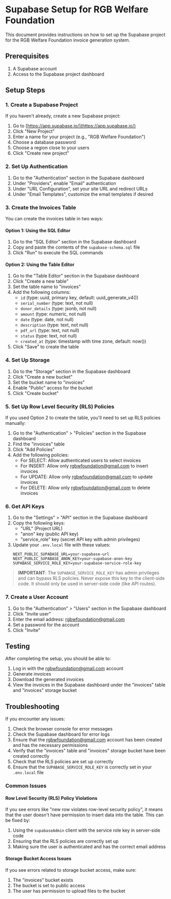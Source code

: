 # Supabase Setup for RGB Welfare Foundation

This document provides instructions on how to set up the Supabase project for the RGB Welfare Foundation invoice generation system.

## Prerequisites

1. A Supabase account
2. Access to the Supabase project dashboard

## Setup Steps

### 1. Create a Supabase Project

If you haven't already, create a new Supabase project:

1. Go to [https://app.supabase.io/](https://app.supabase.io/)
2. Click "New Project"
3. Enter a name for your project (e.g., "RGB Welfare Foundation")
4. Choose a database password
5. Choose a region close to your users
6. Click "Create new project"

### 2. Set Up Authentication

1. Go to the "Authentication" section in the Supabase dashboard
2. Under "Providers", enable "Email" authentication
3. Under "URL Configuration", set your site URL and redirect URLs
4. Under "Email Templates", customize the email templates if desired

### 3. Create the Invoices Table

You can create the invoices table in two ways:

#### Option 1: Using the SQL Editor

1. Go to the "SQL Editor" section in the Supabase dashboard
2. Copy and paste the contents of the `supabase-schema.sql` file
3. Click "Run" to execute the SQL commands

#### Option 2: Using the Table Editor

1. Go to the "Table Editor" section in the Supabase dashboard
2. Click "Create a new table"
3. Set the table name to "invoices"
4. Add the following columns:
   - `id` (type: uuid, primary key, default: uuid_generate_v4())
   - `serial_number` (type: text, not null)
   - `donor_details` (type: jsonb, not null)
   - `amount` (type: numeric, not null)
   - `date` (type: date, not null)
   - `description` (type: text, not null)
   - `pdf_url` (type: text, not null)
   - `status` (type: text, not null)
   - `created_at` (type: timestamp with time zone, default: now())
5. Click "Save" to create the table

### 4. Set Up Storage

1. Go to the "Storage" section in the Supabase dashboard
2. Click "Create a new bucket"
3. Set the bucket name to "invoices"
4. Enable "Public" access for the bucket
5. Click "Create bucket"

### 5. Set Up Row Level Security (RLS) Policies

If you used Option 2 to create the table, you'll need to set up RLS policies manually:

1. Go to the "Authentication" > "Policies" section in the Supabase dashboard
2. Find the "invoices" table
3. Click "Add Policies"
4. Add the following policies:
   - For SELECT: Allow authenticated users to select invoices
   - For INSERT: Allow only rgbwfoundation@gmail.com to insert invoices
   - For UPDATE: Allow only rgbwfoundation@gmail.com to update invoices
   - For DELETE: Allow only rgbwfoundation@gmail.com to delete invoices

### 6. Get API Keys

1. Go to the "Settings" > "API" section in the Supabase dashboard
2. Copy the following keys:
   - "URL" (Project URL)
   - "anon" key (public API key)
   - "service_role" key (secret API key with admin privileges)
3. Update your `.env.local` file with these values:
   ```
   NEXT_PUBLIC_SUPABASE_URL=your-supabase-url
   NEXT_PUBLIC_SUPABASE_ANON_KEY=your-supabase-anon-key
   SUPABASE_SERVICE_ROLE_KEY=your-supabase-service-role-key
   ```

> **IMPORTANT**: The `SUPABASE_SERVICE_ROLE_KEY` has admin privileges and can bypass RLS policies. Never expose this key to the client-side code. It should only be used in server-side code (like API routes).

### 7. Create a User Account

1. Go to the "Authentication" > "Users" section in the Supabase dashboard
2. Click "Invite user"
3. Enter the email address: rgbwfoundation@gmail.com
4. Set a password for the account
5. Click "Invite"

## Testing

After completing the setup, you should be able to:

1. Log in with the rgbwfoundation@gmail.com account
2. Generate invoices
3. Download the generated invoices
4. View the invoices in the Supabase dashboard under the "invoices" table and "invoices" storage bucket

## Troubleshooting

If you encounter any issues:

1. Check the browser console for error messages
2. Check the Supabase dashboard for error logs
3. Ensure that the rgbwfoundation@gmail.com account has been created and has the necessary permissions
4. Verify that the "invoices" table and "invoices" storage bucket have been created correctly
5. Check that the RLS policies are set up correctly
6. Ensure that the `SUPABASE_SERVICE_ROLE_KEY` is correctly set in your `.env.local` file

### Common Issues

#### Row Level Security (RLS) Policy Violations

If you see errors like "new row violates row-level security policy", it means that the user doesn't have permission to insert data into the table. This can be fixed by:

1. Using the `supabaseAdmin` client with the service role key in server-side code
2. Ensuring that the RLS policies are correctly set up
3. Making sure the user is authenticated and has the correct email address

#### Storage Bucket Access Issues

If you see errors related to storage bucket access, make sure:

1. The "invoices" bucket exists
2. The bucket is set to public access
3. The user has permission to upload files to the bucket 